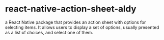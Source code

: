 # react-native-action-sheet-aldy
a React Native package that provides an action sheet with options for selecting items. It allows users to display a set of options, usually presented as a list of choices, and select one of them. 
